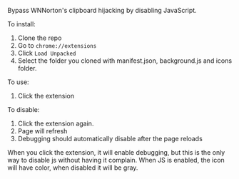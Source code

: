 Bypass WNNorton's clipboard hijacking by disabling JavaScript. 

To install:

1. Clone the repo
2. Go to `chrome://extensions`
3. Click `Load Unpacked`
4. Select the folder you cloned with manifest.json, background.js and icons folder.

To use:
1. Click the extension

To disable:
1. Click the extension again.
2. Page will refresh
3. Debugging should automatically disable after the page reloads 

When you click the extension, it will enable debugging, but this is the only way to disable js without having it complain.  When JS is enabled, the icon will have color, when disabled it will be gray.
